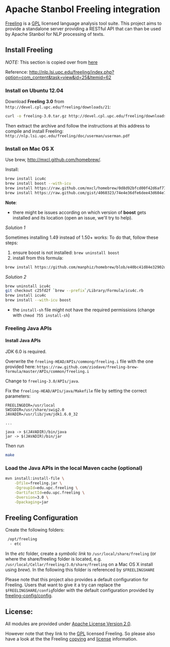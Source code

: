 Apache Stanbol Freeling integration
================

[Freeling](http://nlp.lsi.upc.edu/freeling/) is a [GPL](http://www.fsf.org/licenses/gpl.html) licensed language analysis tool suite. This project aims to provide a standalone server providing a RESTful API that can than be used by Apache Stanbol for NLP processing of texts.


## Install Freeling

_NOTE:_ This section is copied over from [here](https://github.com/insideout10/wordlift-stanbol/blob/master/README.md#install-freeling)

Reference:
http://nlp.lsi.upc.edu/freeling/index.php?option=com_content&task=view&id=25&Itemid=62

### Install on Ubuntu 12.04

Download **Freeling 3.0** from `http://devel.cpl.upc.edu/freeling/downloads/21`:
```sh
curl -o freeling-3.0.tar.gz http://devel.cpl.upc.edu/freeling/downloads/21
```

Then extract the archive and follow the instructions at this address to compile and install Freeling:
`http://nlp.lsi.upc.edu/freeling/doc/userman/userman.pdf`

### Install on Mac OS X

Use brew, http://mxcl.github.com/homebrew/.

Install:
```sh
brew install icu4c
brew install boost --with-icu
brew install https://raw.github.com/mxcl/homebrew/0d8d92bfcd00f42d6af777ba8bf548cbd5502638/Library/Formula/swig.rb
brew install https://raw.github.com/gist/4060323/74e4e36dfe6dee43d604e70ce281157db7ecf668/freeling.rb
```

**Note**:

* there might be issues according on which version of **boost** gets installed and its location (open an issue, we'll try to help).

*Solution 1*

Sometimes installing 1.49 instead of 1.50+ works:
To do that, follow these steps:
 1. ensure boost is not installed: `brew uninstall boost`
 2. install from this formula: 

```sh
brew install https://github.com/manphiz/homebrew/blob/e40bc41d84e32902d73d8c3868843470a269a449/Library/Formula/boost.rb --with-icu
```

*Solution 2*

```sh
brew uninstall icu4c
git checkout c25fd2f `brew --prefix`/Library/Formula/icu4c.rb
brew install icu4c
brew install --with-icu boost
```

* the `install-sh` file might not have the required permissions (change with `chmod 755 install-sh`)

### Freeling Java APIs

#### Install Java APIs

JDK 6.0 is required.

Overwrite the `freeling-HEAD/APIs/commong/freeling.i` file with the one provided here:
`https://raw.github.com/ziodave/freeling-brew-formula/master/APIs/common/freeling.i`

Change to `freeling-3.0/APIs/java`.

Fix the `freeling-HEAD/APIs/java/Makefile` file by setting the correct parameters:
```
FREELINGDIR=/usr/local
SWIGDIR=/usr/share/swig2.0
JAVADIR=/usr/lib/jvm/jdk1.6.0_32

...

java -> $(JAVADIR)/bin/java
jar -> $(JAVADIR)/bin/jar
```

Then run
```sh
make
```

### Load the Java APIs in the local Maven cache (optional)

```sh
mvn install:install-file \
    -Dfile=freeling.jar \
    -DgroupId=edu.upc.freeling \
    -DartifactId=edu.upc.freeling \
    -Dversion=3.0 \
    -Dpackaging=jar
```

## Freeling Configuration

Create the following folders:
```sh
 /opt/freeling
  - etc
```

In the *etc* folder, create a *symbolic link* to `/usr/local/share/freeling` (or where the share/freeling folder is located, e.g. `/usr/local/Cellar/freeling/3.0/share/freeling` on a Mac OS X install using *brew*). In the following this folder is referenced by `$FREELINGSHARE`

Please note that this project also provides a default configuration for Freeling. Users that want to give it a try can replace the `$FREELINGSHARE/config`folder with the default configuration provided by [freeling-config/config](stanbol-freeling/tree/master/freeling-config/config).


License:
-------

All modules are provided under [Apache License Version 2.0](LICENSE). 

However note that they link to the [GPL](http://www.fsf.org/licenses/gpl.html) licensed Freeling. So please also have a look at the the Freeling [copying](http://devel.cpl.upc.edu/freeling/svn/trunk/COPYING) and [license](http://devel.cpl.upc.edu/freeling/svn/trunk/LICENSES) information. 